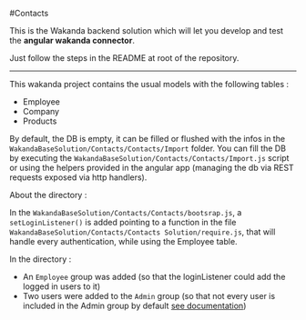#Contacts

This is the Wakanda backend solution which will let you develop and test the **angular wakanda connector**.

Just follow the steps in the README at root of the repository.

---

This wakanda project contains the usual models with the following tables :

* Employee
* Company
* Products

By default, the DB is empty, it can be filled or flushed with the infos in the `WakandaBaseSolution/Contacts/Contacts/Import` folder. You can fill the DB by executing the `WakandaBaseSolution/Contacts/Contacts/Import.js` script or using the helpers provided in the angular app (managing the db via REST requests exposed via http handlers).

About the directory :

In the `WakandaBaseSolution/Contacts/Contacts/bootsrap.js`, a `setLoginListener()` is added pointing to a function in the file `WakandaBaseSolution/Contacts/Contacts Solution/require.js`, that will handle every authentication, while using the Employee table.

In the directory :

* An `Employee` group was added (so that the loginListener could add the logged in users to it)
* Two users were added to the `Admin` group (so that not every user is included in the Admin group by default [see documentation](http://doc.wakanda.org/Data-Security-and-Access-Control/Configuring-Admin-Access-Control.300-954274.en.html))